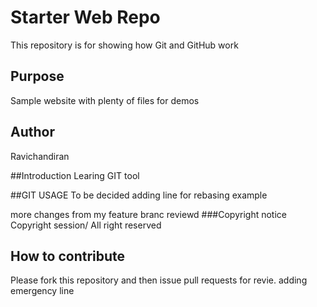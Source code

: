 # Starter Web Repo

This repository is for showing how Git and GitHub work

## Purpose

Sample website with plenty of files for demos

## Author
Ravichandiran

##Introduction
Learing GIT tool

##GIT USAGE
To be decided
adding line for rebasing example

more changes from my feature branc
reviewd
###Copyright notice
Copyright session/ All right reserved

## How to contribute
Please fork this repository and then issue pull requests for revie.
adding emergency line
